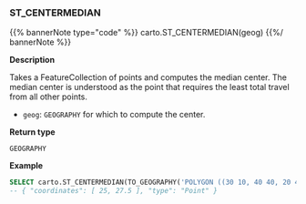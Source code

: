 ### ST_CENTERMEDIAN

{{% bannerNote type="code" %}}
carto.ST_CENTERMEDIAN(geog)
{{%/ bannerNote %}}

**Description**

Takes a FeatureCollection of points and computes the median center. The median center is understood as the point that requires the least total travel from all other points.

* `geog`: `GEOGRAPHY` for which to compute the center.

**Return type**

`GEOGRAPHY`

**Example**

``` sql
SELECT carto.ST_CENTERMEDIAN(TO_GEOGRAPHY('POLYGON ((30 10, 40 40, 20 40, 10 20, 30 10))'));
-- { "coordinates": [ 25, 27.5 ], "type": "Point" }
```
